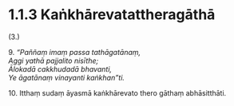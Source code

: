 # 1.1.3 Kaṅkhārevatattheragāthā

(3.)

9\. _“Paññaṃ imaṃ passa tathāgatānaṃ,_  
_Aggi yathā pajjalito nisīthe;_  
_Ālokadā cakkhudadā bhavanti,_  
_Ye āgatānaṃ vinayanti kaṅkhan”ti._  

10\. Itthaṃ sudaṃ āyasmā kaṅkhārevato thero gāthaṃ abhāsitthāti.
